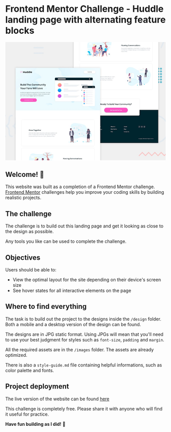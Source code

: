 # Frontend Mentor Challenge - Huddle landing page with alternating feature blocks

![Design preview for the Huddle landing page with alternating feature blocks coding challenge](./design/desktop-preview.jpg)

## Welcome! 👋

This website was built as a completion of a Frontend Mentor challenge. 
[Frontend Mentor](https://www.frontendmentor.io) challenges help you improve your coding skills by building realistic projects.

## The challenge

The challenge is to build out this landing page and get it looking as close to the design as possible.

Any tools you like can be used to complete the challenge. 

## Objectives

Users should be able to: 

- View the optimal layout for the site depending on their device's screen size
- See hover states for all interactive elements on the page

## Where to find everything

The task is to build out the project to the designs inside the `/design` folder. Both a mobile and a desktop version of the design can be found. 

The designs are in JPG static format. Using JPGs will mean that you'll need to use your best judgment for styles such as `font-size`, `padding` and `margin`. 

All the required assets are in the `/images` folder. The assets are already optimized.

There is also a `style-guide.md` file containing helpful informations, such as color palette and fonts.

## Project deployment

The live version of the website can be found [here](https://juniorafrocoder.github.io/Huddle-landing-page)

This challenge is completely free. Please share it with anyone who will find it useful for practice.

**Have fun building as I did!** 🚀
